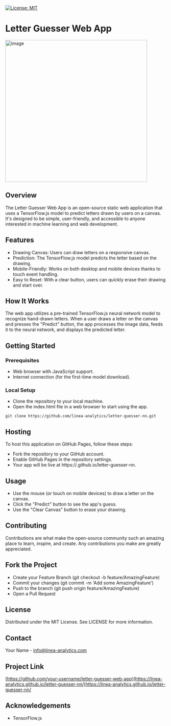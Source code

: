 [![License: MIT](https://img.shields.io/badge/License-MIT-yellow.svg)](https://opensource.org/licenses/MIT)

# Letter Guesser Web App

<img width="444" alt="image" src="https://github.com/linea-analytics/letter-guesser-nn/assets/25911312/4ea4f279-bfa6-4511-9313-f6680839ce35">

## Overview

The Letter Guesser Web App is an open-source static web application that uses a TensorFlow.js model to predict letters drawn by users on a canvas. It's designed to be simple, user-friendly, and accessible to anyone interested in machine learning and web development.

## Features
- Drawing Canvas: Users can draw letters on a responsive canvas.
- Prediction: The TensorFlow.js model predicts the letter based on the drawing.
- Mobile-Friendly: Works on both desktop and mobile devices thanks to touch event handling.
- Easy to Reset: With a clear button, users can quickly erase their drawing and start over.


## How It Works
The web app utilizes a pre-trained TensorFlow.js neural network model to recognize hand-drawn letters. When a user draws a letter on the canvas and presses the "Predict" button, the app processes the image data, feeds it to the neural network, and displays the predicted letter.

## Getting Started
### Prerequisites
- Web browser with JavaScript support.
- Internet connection (for the first-time model download).
### Local Setup
- Clone the repository to your local machine.
- Open the index.html file in a web browser to start using the app.
```
git clone https://github.com/linea-analytics/letter-guesser-nn.git
```

## Hosting
To host this application on GitHub Pages, follow these steps:
- Fork the repository to your GitHub account.
- Enable GitHub Pages in the repository settings.
- Your app will be live at https://<your-username>.github.io/letter-guesser-nn.

## Usage
- Use the mouse (or touch on mobile devices) to draw a letter on the canvas.
- Click the "Predict" button to see the app's guess.
- Use the "Clear Canvas" button to erase your drawing.

## Contributing
Contributions are what make the open-source community such an amazing place to learn, inspire, and create. Any contributions you make are greatly appreciated.

## Fork the Project
- Create your Feature Branch (git checkout -b feature/AmazingFeature)
- Commit your changes (git commit -m 'Add some AmazingFeature')
- Push to the branch (git push origin feature/AmazingFeature)
- Open a Pull Request

## License
Distributed under the MIT License. See LICENSE for more information.

## Contact
Your Name - info@linea-analytics.com

## Project Link 
[https://github.com/your-username/letter-guesser-web-app](https://linea-analytics.github.io/letter-guesser-nn/)https://linea-analytics.github.io/letter-guesser-nn/

## Acknowledgements
- TensorFlow.js
